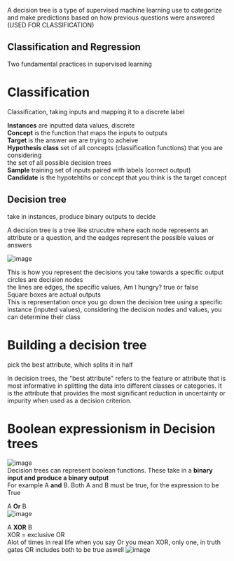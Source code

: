 A decision tree is a type of supervised machine learning use to categorize and make predictions based on how previous questions were answered
(USED FOR CLASSIFICATION)


## Classification and Regression
Two fundamental practices in supervised learning

# Classification
Classification, taking inputs and mapping it to a discrete label

**Instances** are inputted data values, discrete<br>
**Concept** is the function that maps the inputs to outputs<br>
**Target** is the answer we are trying to acheive<br>
**Hypothesis class** set of all concepts (classification functions) that you are considering<br>
the set of all possible decision trees<br>
**Sample** training set of  inputs paired with labels (correct output)<br>
**Candidate** is the hypotehtihs or concept that you think is the target concept


## Decision tree
take in instances, produce binary outputs to decide

A decision tree is a tree like strucutre where each node represents an attribute or a question, and the eadges represent the possible values or answers<br>

![image](https://github.com/Swiftal13/Machine-Learning/assets/76588047/38065834-e06c-46a2-9264-d8f520e27357)

 This is how you represent the decisions you take towards a specific output
circles are decision nodes<br>
the lines are edges, the specific values, Am I hungry? true or false<br>
Square boxes are actual outputs<br>
This is representation
once you go down the decision tree using a specific instance (inputed values), considering the decision nodes and values, you can determine their class

# Building a decision tree
pick the best attribute, which splits it in half

In decision trees, the "best attribute" refers to the feature or attribute that is most informative in splitting the data into different classes or categories. It is the attribute that provides the most significant reduction in uncertainty or impurity when used as a decision criterion.

# Boolean expressionism in Decision trees

![image](https://github.com/Swiftal13/Machine-Learning/assets/76588047/c5d5c24b-c625-48c0-8d5a-54535a6583e8)
<br>Decision trees can represent boolean functions. These take in a **binary input and produce a binary output**<br>
For example A **and** B. Both A and B must be true, for the expression to be True

A **Or** B<br>
![image](https://github.com/Swiftal13/Machine-Learning/assets/76588047/ede4be37-0003-4922-92cf-ca2a3912b637)

A **XOR** B <br>
XOR = exclusive OR <br>
Alot of times in real life when you say Or you mean XOR, only one, in truth gates OR includes both to be true aswell
![image](https://github.com/Swiftal13/Machine-Learning/assets/76588047/bc10e0a7-17a0-4c44-bf6b-9d9b33806d9c)


